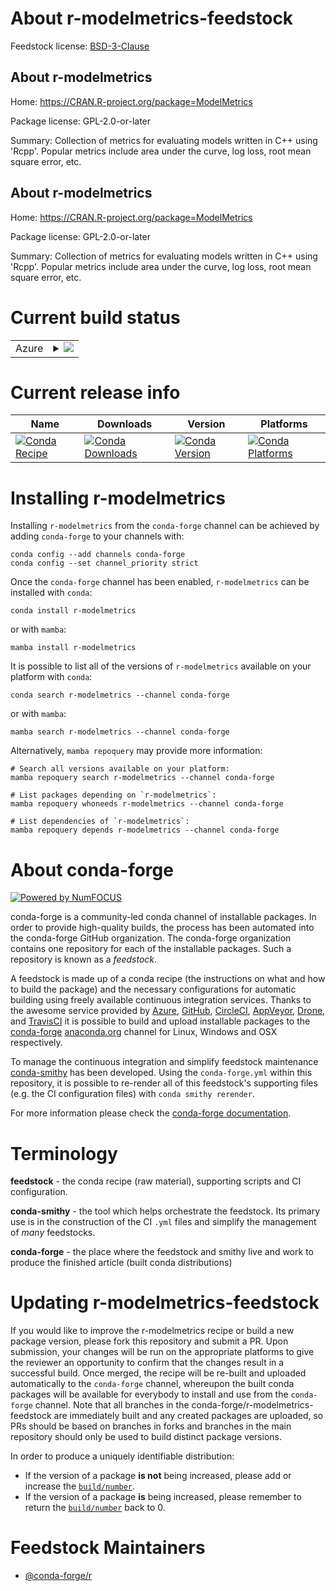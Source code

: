 About r-modelmetrics-feedstock
==============================

Feedstock license: [BSD-3-Clause](https://github.com/conda-forge/r-modelmetrics-feedstock/blob/main/LICENSE.txt)


About r-modelmetrics
--------------------

Home: https://CRAN.R-project.org/package=ModelMetrics

Package license: GPL-2.0-or-later

Summary: Collection of metrics for evaluating models written in C++ using 'Rcpp'. Popular metrics include area under the curve, log loss, root mean square error, etc.

About r-modelmetrics
--------------------

Home: https://CRAN.R-project.org/package=ModelMetrics

Package license: GPL-2.0-or-later

Summary: Collection of metrics for evaluating models written in C++ using 'Rcpp'. Popular metrics include area under the curve, log loss, root mean square error, etc.

Current build status
====================


<table>
    
  <tr>
    <td>Azure</td>
    <td>
      <details>
        <summary>
          <a href="https://dev.azure.com/conda-forge/feedstock-builds/_build/latest?definitionId=1371&branchName=main">
            <img src="https://dev.azure.com/conda-forge/feedstock-builds/_apis/build/status/r-modelmetrics-feedstock?branchName=main">
          </a>
        </summary>
        <table>
          <thead><tr><th>Variant</th><th>Status</th></tr></thead>
          <tbody><tr>
              <td>linux_64_r_base4.3</td>
              <td>
                <a href="https://dev.azure.com/conda-forge/feedstock-builds/_build/latest?definitionId=1371&branchName=main">
                  <img src="https://dev.azure.com/conda-forge/feedstock-builds/_apis/build/status/r-modelmetrics-feedstock?branchName=main&jobName=linux&configuration=linux%20linux_64_r_base4.3" alt="variant">
                </a>
              </td>
            </tr><tr>
              <td>linux_64_r_base4.4</td>
              <td>
                <a href="https://dev.azure.com/conda-forge/feedstock-builds/_build/latest?definitionId=1371&branchName=main">
                  <img src="https://dev.azure.com/conda-forge/feedstock-builds/_apis/build/status/r-modelmetrics-feedstock?branchName=main&jobName=linux&configuration=linux%20linux_64_r_base4.4" alt="variant">
                </a>
              </td>
            </tr><tr>
              <td>linux_aarch64_r_base4.3</td>
              <td>
                <a href="https://dev.azure.com/conda-forge/feedstock-builds/_build/latest?definitionId=1371&branchName=main">
                  <img src="https://dev.azure.com/conda-forge/feedstock-builds/_apis/build/status/r-modelmetrics-feedstock?branchName=main&jobName=linux&configuration=linux%20linux_aarch64_r_base4.3" alt="variant">
                </a>
              </td>
            </tr><tr>
              <td>linux_aarch64_r_base4.4</td>
              <td>
                <a href="https://dev.azure.com/conda-forge/feedstock-builds/_build/latest?definitionId=1371&branchName=main">
                  <img src="https://dev.azure.com/conda-forge/feedstock-builds/_apis/build/status/r-modelmetrics-feedstock?branchName=main&jobName=linux&configuration=linux%20linux_aarch64_r_base4.4" alt="variant">
                </a>
              </td>
            </tr><tr>
              <td>linux_ppc64le_r_base4.3</td>
              <td>
                <a href="https://dev.azure.com/conda-forge/feedstock-builds/_build/latest?definitionId=1371&branchName=main">
                  <img src="https://dev.azure.com/conda-forge/feedstock-builds/_apis/build/status/r-modelmetrics-feedstock?branchName=main&jobName=linux&configuration=linux%20linux_ppc64le_r_base4.3" alt="variant">
                </a>
              </td>
            </tr><tr>
              <td>linux_ppc64le_r_base4.4</td>
              <td>
                <a href="https://dev.azure.com/conda-forge/feedstock-builds/_build/latest?definitionId=1371&branchName=main">
                  <img src="https://dev.azure.com/conda-forge/feedstock-builds/_apis/build/status/r-modelmetrics-feedstock?branchName=main&jobName=linux&configuration=linux%20linux_ppc64le_r_base4.4" alt="variant">
                </a>
              </td>
            </tr><tr>
              <td>osx_64_r_base4.3</td>
              <td>
                <a href="https://dev.azure.com/conda-forge/feedstock-builds/_build/latest?definitionId=1371&branchName=main">
                  <img src="https://dev.azure.com/conda-forge/feedstock-builds/_apis/build/status/r-modelmetrics-feedstock?branchName=main&jobName=osx&configuration=osx%20osx_64_r_base4.3" alt="variant">
                </a>
              </td>
            </tr><tr>
              <td>osx_64_r_base4.4</td>
              <td>
                <a href="https://dev.azure.com/conda-forge/feedstock-builds/_build/latest?definitionId=1371&branchName=main">
                  <img src="https://dev.azure.com/conda-forge/feedstock-builds/_apis/build/status/r-modelmetrics-feedstock?branchName=main&jobName=osx&configuration=osx%20osx_64_r_base4.4" alt="variant">
                </a>
              </td>
            </tr><tr>
              <td>osx_arm64_r_base4.3</td>
              <td>
                <a href="https://dev.azure.com/conda-forge/feedstock-builds/_build/latest?definitionId=1371&branchName=main">
                  <img src="https://dev.azure.com/conda-forge/feedstock-builds/_apis/build/status/r-modelmetrics-feedstock?branchName=main&jobName=osx&configuration=osx%20osx_arm64_r_base4.3" alt="variant">
                </a>
              </td>
            </tr><tr>
              <td>osx_arm64_r_base4.4</td>
              <td>
                <a href="https://dev.azure.com/conda-forge/feedstock-builds/_build/latest?definitionId=1371&branchName=main">
                  <img src="https://dev.azure.com/conda-forge/feedstock-builds/_apis/build/status/r-modelmetrics-feedstock?branchName=main&jobName=osx&configuration=osx%20osx_arm64_r_base4.4" alt="variant">
                </a>
              </td>
            </tr><tr>
              <td>win_64_r_base4.3</td>
              <td>
                <a href="https://dev.azure.com/conda-forge/feedstock-builds/_build/latest?definitionId=1371&branchName=main">
                  <img src="https://dev.azure.com/conda-forge/feedstock-builds/_apis/build/status/r-modelmetrics-feedstock?branchName=main&jobName=win&configuration=win%20win_64_r_base4.3" alt="variant">
                </a>
              </td>
            </tr><tr>
              <td>win_64_r_base4.4</td>
              <td>
                <a href="https://dev.azure.com/conda-forge/feedstock-builds/_build/latest?definitionId=1371&branchName=main">
                  <img src="https://dev.azure.com/conda-forge/feedstock-builds/_apis/build/status/r-modelmetrics-feedstock?branchName=main&jobName=win&configuration=win%20win_64_r_base4.4" alt="variant">
                </a>
              </td>
            </tr>
          </tbody>
        </table>
      </details>
    </td>
  </tr>
</table>

Current release info
====================

| Name | Downloads | Version | Platforms |
| --- | --- | --- | --- |
| [![Conda Recipe](https://img.shields.io/badge/recipe-r--modelmetrics-green.svg)](https://anaconda.org/conda-forge/r-modelmetrics) | [![Conda Downloads](https://img.shields.io/conda/dn/conda-forge/r-modelmetrics.svg)](https://anaconda.org/conda-forge/r-modelmetrics) | [![Conda Version](https://img.shields.io/conda/vn/conda-forge/r-modelmetrics.svg)](https://anaconda.org/conda-forge/r-modelmetrics) | [![Conda Platforms](https://img.shields.io/conda/pn/conda-forge/r-modelmetrics.svg)](https://anaconda.org/conda-forge/r-modelmetrics) |

Installing r-modelmetrics
=========================

Installing `r-modelmetrics` from the `conda-forge` channel can be achieved by adding `conda-forge` to your channels with:

```
conda config --add channels conda-forge
conda config --set channel_priority strict
```

Once the `conda-forge` channel has been enabled, `r-modelmetrics` can be installed with `conda`:

```
conda install r-modelmetrics
```

or with `mamba`:

```
mamba install r-modelmetrics
```

It is possible to list all of the versions of `r-modelmetrics` available on your platform with `conda`:

```
conda search r-modelmetrics --channel conda-forge
```

or with `mamba`:

```
mamba search r-modelmetrics --channel conda-forge
```

Alternatively, `mamba repoquery` may provide more information:

```
# Search all versions available on your platform:
mamba repoquery search r-modelmetrics --channel conda-forge

# List packages depending on `r-modelmetrics`:
mamba repoquery whoneeds r-modelmetrics --channel conda-forge

# List dependencies of `r-modelmetrics`:
mamba repoquery depends r-modelmetrics --channel conda-forge
```


About conda-forge
=================

[![Powered by
NumFOCUS](https://img.shields.io/badge/powered%20by-NumFOCUS-orange.svg?style=flat&colorA=E1523D&colorB=007D8A)](https://numfocus.org)

conda-forge is a community-led conda channel of installable packages.
In order to provide high-quality builds, the process has been automated into the
conda-forge GitHub organization. The conda-forge organization contains one repository
for each of the installable packages. Such a repository is known as a *feedstock*.

A feedstock is made up of a conda recipe (the instructions on what and how to build
the package) and the necessary configurations for automatic building using freely
available continuous integration services. Thanks to the awesome service provided by
[Azure](https://azure.microsoft.com/en-us/services/devops/), [GitHub](https://github.com/),
[CircleCI](https://circleci.com/), [AppVeyor](https://www.appveyor.com/),
[Drone](https://cloud.drone.io/welcome), and [TravisCI](https://travis-ci.com/)
it is possible to build and upload installable packages to the
[conda-forge](https://anaconda.org/conda-forge) [anaconda.org](https://anaconda.org/)
channel for Linux, Windows and OSX respectively.

To manage the continuous integration and simplify feedstock maintenance
[conda-smithy](https://github.com/conda-forge/conda-smithy) has been developed.
Using the ``conda-forge.yml`` within this repository, it is possible to re-render all of
this feedstock's supporting files (e.g. the CI configuration files) with ``conda smithy rerender``.

For more information please check the [conda-forge documentation](https://conda-forge.org/docs/).

Terminology
===========

**feedstock** - the conda recipe (raw material), supporting scripts and CI configuration.

**conda-smithy** - the tool which helps orchestrate the feedstock.
                   Its primary use is in the construction of the CI ``.yml`` files
                   and simplify the management of *many* feedstocks.

**conda-forge** - the place where the feedstock and smithy live and work to
                  produce the finished article (built conda distributions)


Updating r-modelmetrics-feedstock
=================================

If you would like to improve the r-modelmetrics recipe or build a new
package version, please fork this repository and submit a PR. Upon submission,
your changes will be run on the appropriate platforms to give the reviewer an
opportunity to confirm that the changes result in a successful build. Once
merged, the recipe will be re-built and uploaded automatically to the
`conda-forge` channel, whereupon the built conda packages will be available for
everybody to install and use from the `conda-forge` channel.
Note that all branches in the conda-forge/r-modelmetrics-feedstock are
immediately built and any created packages are uploaded, so PRs should be based
on branches in forks and branches in the main repository should only be used to
build distinct package versions.

In order to produce a uniquely identifiable distribution:
 * If the version of a package **is not** being increased, please add or increase
   the [``build/number``](https://docs.conda.io/projects/conda-build/en/latest/resources/define-metadata.html#build-number-and-string).
 * If the version of a package **is** being increased, please remember to return
   the [``build/number``](https://docs.conda.io/projects/conda-build/en/latest/resources/define-metadata.html#build-number-and-string)
   back to 0.

Feedstock Maintainers
=====================

* [@conda-forge/r](https://github.com/conda-forge/r/)

